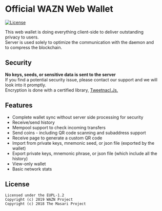 Official WAZN Web Wallet
======================

[![License](https://img.shields.io/badge/license-EUPL--1.2-red)](https://opensource.org/licenses/EUPL-1.2)

This web wallet is doing everything client-side to deliver outstanding privacy to users.  
Server is used solely to optimize the communication with the daemon and to compress the blockchain.

## Security
**No keys, seeds, or sensitive data is sent to the server**  
If you find a potential security issue, please contact our support and we will look into it promptly.  
Encryption is done with a certified library, [Tweetnacl.Js.](https://github.com/dchest/tweetnacl-js)

## Features
- Complete wallet sync without server side processing for security
- Receive/send history
- Mempool support to check incoming transfers
- Send coins - including QR code scanning and subaddress support
- Receive page to generate a custom QR code
- Import from private keys, mnemonic seed, or json file (exported by the wallet)
- Export private keys, mnemonic phrase, or json file (which include all the history)
- View-only wallet
- Basic network stats

## License
```
Licensed under the EUPL-1.2
Copyright (c) 2019 WAZN Project
Copyright (c) 2018 The Masari Project
```
